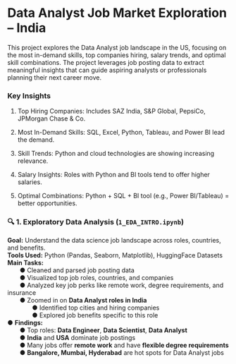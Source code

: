 # Data Analyst Job Market Exploration – India

This project explores the Data Analyst job landscape in the US, focusing on the most in-demand skills, top companies hiring, salary trends, and optimal skill combinations. The project leverages job posting data to extract meaningful insights that can guide aspiring analysts or professionals planning their next career move.

### Key Insights

1) Top Hiring Companies: Includes SAZ India, S&P Global, PepsiCo, JPMorgan Chase & Co.

2) Most In-Demand Skills: SQL, Excel, Python, Tableau, and Power BI lead the demand.

3) Skill Trends: Python and cloud technologies are showing increasing relevance.

4) Salary Insights: Roles with Python and BI tools tend to offer higher salaries.

5) Optimal Combinations: Python + SQL + BI tool (e.g., Power BI/Tableau) = better opportunities.

### 🔍 1. Exploratory Data Analysis (`1_EDA_INTRO.ipynb`)

 **Goal:** Understand the data science job landscape across roles, countries, and benefits.  
 **Tools Used:** Python (Pandas, Seaborn, Matplotlib), HuggingFace Datasets  
 **Main Tasks:**  
  ● Cleaned and parsed job posting data  
  ● Visualized top job roles, countries, and companies  
  ● Analyzed key job perks like remote work, degree requirements, and insurance  
  ● Zoomed in on **Data Analyst roles in India**  
    ● Identified top cities and hiring companies  
    ● Explored job benefits specific to this role  
● **Findings:**  
  ● Top roles: **Data Engineer**, **Data Scientist**, **Data Analyst**  
  ● **India** and **USA** dominate job postings  
  ● Many jobs offer **remote work** and have **flexible degree requirements**  
  ● **Bangalore, Mumbai, Hyderabad** are hot spots for Data Analyst jobs  



